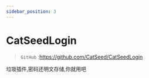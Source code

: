 ```yaml
---
sidebar_position: 3
---
```


# CatSeedLogin
> `GitHub` :https://github.com/CatSeed/CatSeedLogin

垃圾插件,密码还明文存储,你就用吧